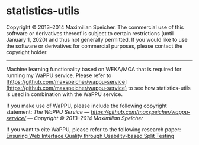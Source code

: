 statistics-utils
================

Copyright &copy; 2013&ndash;2014  Maximilian Speicher.
The commercial use of this software or derivatives thereof is subject to certain restrictions (until January 1, 2020) and thus not generally permitted. If you would like to use the software or derivatives for commercial purposes, please contact the copyright holder.

----------

Machine learning functionality based on WEKA/MOA that is required for running my WaPPU service. Please refer to 
[https://github.com/maxspeicher/wappu-service](https://github.com/maxspeicher/wappu-service) to see how statistics-utils is used in combination with the WaPPU service.

If you make use of WaPPU, please include the following copyright statement:
*The WaPPU Service &mdash; https://github.com/maxspeicher/wappu-service/ &mdash; Copyright &copy; 2013&ndash;2014  Maximilian Speicher*

If you want to cite WaPPU, please refer to the following research paper: [Ensuring Web Interface Quality through Usability-based Split Testing](http://link.springer.com/chapter/10.1007/978-3-319-08245-5_6)
